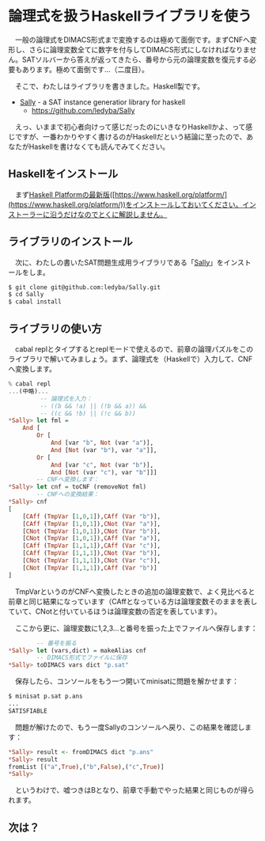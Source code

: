# 論理式を扱うHaskellライブラリを使う

　一般の論理式をDIMACS形式まで変換するのは極めて面倒です。まずCNFへ変形し、さらに論理変数全てに数字を付与してDIMACS形式にしなければなりません。SATソルバーから答えが返ってきたら、番号から元の論理変数を復元する必要もあります。極めて面倒です…（二度目）。

　そこで、わたしはライブラリを書きました。Haskell製です。

 - [Sally](https://github.com/ledyba/Sally) - a SAT instance generatior library for haskell
   - https://github.com/ledyba/Sally

　えっ、いままで初心者向けって感じだったのにいきなりHaskellかよ、って感じですが、一番わかりやすく書けるのがHaskellだという結論に至ったので、あなたがHaskellを書けなくても読んでみてください。

## Haskellをインストール

　まず[Haskell Platformの最新版](https://www.haskell.org/platform/)([https://www.haskell.org/platform/](https://www.haskell.org/platform/))をインストールしておいてください。インストーラーに沿うだけなのでとくに解説しません。

## ライブラリのインストール

　次に、わたしの書いたSAT問題生成用ライブラリである「[Sally](https://github.com/ledyba/Sally)」をインストールをしま。

```bash
$ git clone git@github.com:ledyba/Sally.git
$ cd Sally
$ cabal install
```

## ライブラリの使い方

　cabal replとタイプするとreplモードで使えるので、前章の論理パズルをこのライブラリで解いてみましょう。まず、論理式を（Haskellで）入力して、CNFへ変換します。

```Haskell
% cabal repl
...(中略)...
         -- 論理式を入力：
         -- ((b && !a) || (!b && a)) &&
         -- ((c && !b) || (!c && b))
*Sally> let fml =
    And [
        Or [
            And [var "b", Not (var "a")],
            And [Not (var "b"), var "a"]],
        Or [
            And [var "c", Not (var "b")],
            And [Not (var "c"), var "b"]]]
        -- CNFへ変換します：
*Sally> let cnf = toCNF (removeNot fml)
        -- CNFへの変換結果：
*Sally> cnf
[
    [CAff (TmpVar [1,0,1]),CAff (Var "b")],
    [CAff (TmpVar [1,0,1]),CNot (Var "a")],
    [CNot (TmpVar [1,0,1]),CNot (Var "b")],
    [CNot (TmpVar [1,0,1]),CAff (Var "a")],
    [CAff (TmpVar [1,1,1]),CAff (Var "c")],
    [CAff (TmpVar [1,1,1]),CNot (Var "b")],
    [CNot (TmpVar [1,1,1]),CNot (Var "c")],
    [CNot (TmpVar [1,1,1]),CAff (Var "b")]
]
```

　TmpVarというのがCNFへ変換したときの追加の論理変数で、よく見比べると前章と同じ結果になっています（CAffとなっている方は論理変数そのままを表していて、CNotと付いているほうは論理変数の否定を表しています）。

　ここから更に、論理変数に1,2,3...と番号を振った上でファイルへ保存します：

```Haskell
        -- 番号を振る
*Sally> let (vars,dict) = makeAlias cnf
        -- DIMACS形式でファイルに保存
*Sally> toDIMACS vars dict "p.sat"
```

　保存したら、コンソールをもう一つ開いてminisatに問題を解かせます：

```bash
$ minisat p.sat p.ans
...
SATISFIABLE
```

　問題が解けたので、もう一度Sallyのコンソールへ戻り、この結果を確認します：

```Haskell
*Sally> result <- fromDIMACS dict "p.ans"
*Sally> result
fromList [("a",True),("b",False),("c",True)]
*Sally>
```

　というわけで、嘘つきはBとなり、前章で手動でやった結果と同じものが得られます。

## 次は？

　